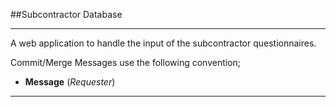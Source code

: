 ##Subcontractor Database
___

A web application to handle the input of the subcontractor questionnaires.

Commit/Merge Messages use the following convention;

- **Message** (_Requester_)

___